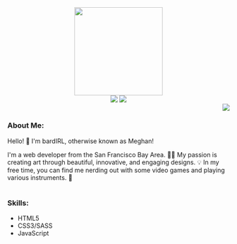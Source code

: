 <div id="header" align="center">
  <img src="https://media4.giphy.com/media/NgurY1o4z080Jfoyzw/giphy.gif?cid=ecf05e47jovt6ra5khj12kc3heeu3bnpkdewz4qw2yguhpql&rid=giphy.gif&ct=s" width="200">
  <div id='badges' align='center'>
    <a href='https://linkedin.com/in/meghanbucher' target='_blank'><img src='https://img.shields.io/badge/LinkedIn-0e76a8?logo=linkedin&logoColor=white&style=for-the-badge'></a>
    <a href='https://twitter.com/thebardIRL' target='_blank'><img src='https://img.shields.io/badge/Twitter-1da1f2?logo=twitter&logoColor=white&style=for-the-badge'></a>
  </div>
</div>
<img src='https://media3.giphy.com/media/kReKcfrs1YoTmt2AQt/giphy.webp?cid=ecf05e47o6115fo7q0n4p4qjqnun2fy8mh5hdfysusxws8j1&rid=giphy.webp&ct=s' align='right'>
<h1></h1>
<h3>About Me:</h3>
<p>Hello! 👋 I'm bardIRL, otherwise known as Meghan!</p>
<p>I'm a web developer from the San Francisco Bay Area. 👩‍💻 My passion is creating art through beautiful, innovative, and engaging designs. 💡 In my free time, you can find me nerding out with some video games and playing various instruments. 🎹</p>
 
 <h1></h1>
 <h3>Skills:</h3>
 
 <ul>
  <li> HTML5
  <li> CSS3/SASS
  <li> JavaScript
 </ul>
